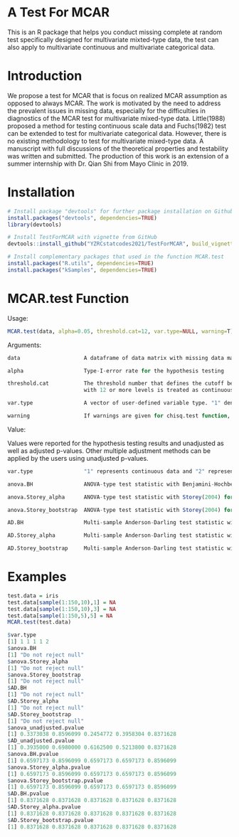 # A Test For MCAR

This is an R package that helps you conduct missing complete at random test specifically designed for multivariate mixted-type data, the test can also apply to multivariate continuous and multivariate categorical data. 

# Introduction

We propose a test for MCAR that is focus on realized MCAR assumption as opposed to always MCAR. The work is motivated by the need to address the prevalent issues in missing data, especially for the difficulties in diagnostics of the MCAR test for multivariate mixed-type data. Little(1988) proposed a method for testing continuous scale data and Fuchs(1982) test can be extended to test for multivariate categorical data. However, there is no existing methodology to test for multivariate mixed-type data. A manuscript with full discussions of the theoretical properties and testability was written and submitted. The production of this work is an extension of a summer internship with Dr. Qian Shi from Mayo Clinic in 2019.  

# Installation

``` r
# Install package "devtools" for further package installation on Github
install.packages("devtools", dependencies=TRUE)
library(devtools)

# Install TestForMCAR with vignette from GitHub
devtools::install_github("YZRCstatcodes2021/TestForMCAR", build_vignettes = TRUE)

# Install complementary packages that used in the function MCAR.test
install.packages("R.utils", dependencies=TRUE)
install.packages("kSamples", dependencies=TRUE)

```

# MCAR.test Function

Usage:
``` r
MCAR.test(data, alpha=0.05, threshold.cat=12, var.type=NULL, warning=T)
``` 
Arguments:
``` r
data                    A dataframe of data matrix with missing data marked as NA

alpha                   Type-I-error rate for the hypothesis testing

threshold.cat           The threshold number that defines the cutoff between continuous and categorical. Default is 12, which means a variable 
                        with 12 or more levels is treated as continuous, and a variable with less than 12 levels is treated as categorical. threshold.cat will not work if var.type is specified. 

var.type                A vector of user-defined variable type. "1" denotes continuous and "2" denotes categorical. Default is NULL.

warning                 If warnings are given for chisq.test function, compute p-values with Monte Carlo simulation
``` 
Value:

Values were reported for the hypothesis testing results and unadjusted as well as adjusted p-values. Other multiple adjustment methods can be applied by the users
using unadjusted p-values.
``` r
var.type                "1" represents continuous data and "2" represents categorical data

anova.BH                ANOVA-type test statistic with Benjamini-Hochberg procedure for multiple adjustments

anova.Storey_alpha      ANOVA-type test statistic with Storey(2004) for multiple adjustments where the tunning parameter is set to the type-I-error rate

anova.Storey_bootstrap  ANOVA-type test statistic with Storey(2004) for multiple adjustments where the tunning parameter is choosen using bootstrap

AD.BH                   Multi-sample Anderson-Darling test statistic with Benjamini-Hochberg procedure for multiple adjustments

AD.Storey_alpha         Multi-sample Anderson-Darling test statistic with Storey(2004) for multiple adjustments where the tunning parameter is set to the type-I-error rate

AD.Storey_bootstrap     Multi-sample Anderson-Darling test statistic with Storey(2004) for multiple adjustments where the tunning parameter is choosen using bootstrap
``` 
# Examples

``` r
test.data = iris
test.data[sample(1:150,10),1] = NA
test.data[sample(1:150,10),3] = NA
test.data[sample(1:150,5),5] = NA
MCAR.test(test.data)

$var.type
[1] 1 1 1 1 2
$anova.BH
[1] "Do not reject null"
$anova.Storey_alpha
[1] "Do not reject null"
$anova.Storey_bootstrap
[1] "Do not reject null"
$AD.BH
[1] "Do not reject null"
$AD.Storey_alpha
[1] "Do not reject null"
$AD.Storey_bootstrap
[1] "Do not reject null"
$anova_unadjusted.pvalue
[1] 0.3373038 0.8596099 0.2454772 0.3958304 0.8371628
$AD_unadjusted.pvalue
[1] 0.3935000 0.6980000 0.6162500 0.5213800 0.8371628
$anova.BH.pvalue
[1] 0.6597173 0.8596099 0.6597173 0.6597173 0.8596099
$anova.Storey_alpha.pvalue
[1] 0.6597173 0.8596099 0.6597173 0.6597173 0.8596099
$anova.Storey_bootstrap.pvalue
[1] 0.6597173 0.8596099 0.6597173 0.6597173 0.8596099
$AD.BH.pvalue
[1] 0.8371628 0.8371628 0.8371628 0.8371628 0.8371628
$AD.Storey_alpha.pvalue
[1] 0.8371628 0.8371628 0.8371628 0.8371628 0.8371628
$AD.Storey_bootstrap.pvalue
[1] 0.8371628 0.8371628 0.8371628 0.8371628 0.8371628
``` 
